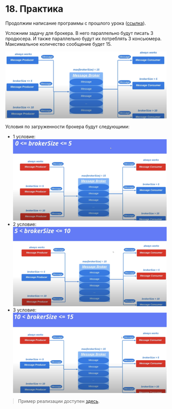 # 18. Практика

Продолжим написание программы с прошлого урока ([ссылка](./17_wait_notify.md)). 

Усложним задачу для брокера. В него параллельно будут писать 3 продюсера. И также параллельно будут их
потреблять 3 консьюмера. Максимальное количество сообщение будет 15. 

![1 schema](../images/18/1_schema.png) 

Условия по загруженности брокера будут следующими:

* 1 условие:
![2 schema](../images/18/2_schema.png) 
* 2 условие:
![3 schema](../images/18/3_schema.png) 
* 3 условие:
![4 schema](../images/18/4_schema.png)


> Пример реализации доступен [здесь](../examples/18/src/Main.java).